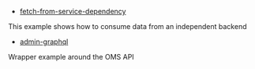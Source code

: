 * [fetch-from-service-dependency](./fetch-from-service-dependency)

This example shows how to consume data from an independent backend

* [admin-graphql](https://github.com/vtex/admin-graphql)

Wrapper example around the OMS API
